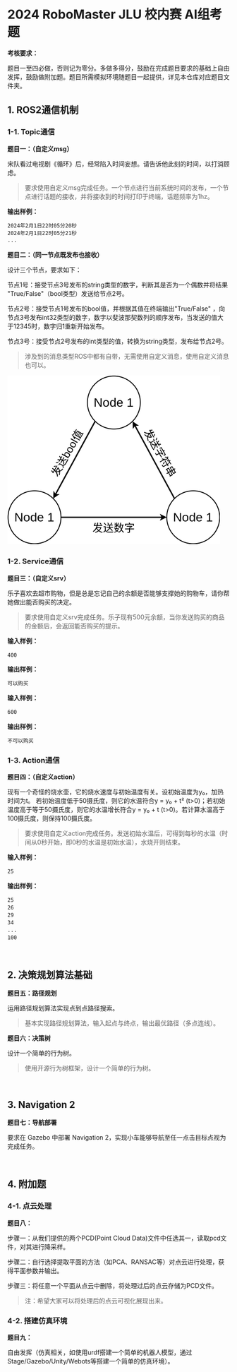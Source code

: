 # 2024 RoboMaster JLU 校内赛 AI组考题

**考核要求：**

题目一至四必做，否则记为零分。多做多得分，鼓励在完成题目要求的基础上自由发挥，鼓励做附加题。题目所需模拟环境随题目一起提供，详见本仓库对应题目文件夹。

## 1. ROS2通信机制

### 1-1. Topic通信

**题目一：（自定义msg）**

宋队看过电视剧《循环》后，经常陷入时间妄想。请告诉他此刻的时间，以打消顾虑。

> 要求使用自定义msg完成任务。一个节点进行当前系统时间的发布，一个节点进行话题的接收，并将接收到的时间打印于终端，话题频率为1hz。

**输出样例：**

```bash
2024年2月1日22时05分20秒
2024年2月1日22时05分21秒
...
```


**题目二：（同一节点既发布也接收）**

设计三个节点，要求如下：

节点1号：接受节点3号发布的string类型的数字，判断其是否为一个偶数并将结果 "True/False"（bool类型）发送给节点2号。

节点2号：接受节点1号发布的bool值，并根据其值在终端输出"True/False" ，向节点3号发布int32类型的数字，数字以斐波那契数列的顺序发布，当发送的值大于12345时，数字归1重新开始发布。

节点3号：接受节点2号发布的int类型的值，转换为string类型，发布给节点2号。

> 涉及到的消息类型ROS中都有自带，无需使用自定义消息，使用自定义消息也可以。

![img01](img/topic.png)

### 1-2. Service通信

**题目三：（自定义srv）**

乐子喜欢去超市购物，但是总是忘记自己的余额是否能够支撑她的购物车，请你帮她做出能否购买的决定。

> 要求使用自定义srv完成任务。乐子现有500元余额，当你发送购买的商品的金额后，会返回能否购买的提示。

**输入样例：**

```bash
400
```

**输出样例：**

```bash
可以购买
```

**输入样例：**

```bash
600
```

**输出样例：**

```bash
不可以购买
```

### 1-3. Action通信

**题目四：（自定义action）**

现有一个奇怪的烧水壶，它的烧水速度与初始温度有关。设初始温度为y₀，加热时间为t。
若初始温度低于50摄氏度，则它的水温符合y = y₀ + t² (t>0)；若初始温度高于等于50摄氏度，则它的水温增长符合y = y₀ + t (t>0)。若计算水温高于100摄氏度，则保持100摄氏度。

> 要求使用自定义action完成任务。发送初始水温后，可得到每秒的水温（时间从0秒开始，即0秒的水温是初始水温），水烧开则结束。

**输入样例：**

```bash
25
```

**输出样例：**

```bash
25
26
29
34
...
100
```

<br>

## 2. 决策规划算法基础

**题目五：路径规划**

运用路径规划算法实现点到点路径搜索。

> 基本实现路径规划算法，输入起点与终点，输出最优路径（多点连线）。

**题目六：决策树**

设计一个简单的行为树。

> 使用开源行为树框架，设计一个简单的行为树。

<br>

## 3. Navigation 2

**题目七：导航部署**

要求在 Gazebo 中部署 Navigation 2，实现小车能够导航至任一点击目标点视为完成任务。

<br>

## 4. 附加题

### 4-1. 点云处理

**题目八：**

步骤一：从我们提供的两个PCD(Point Cloud Data)文件中任选其一，读取pcd文件，对其进行降采样。

步骤二：自行选择提取平面的方法（如PCA、RANSAC等）对点云进行处理，获得平面参数并输出。

步骤三：将任意一个平面从点云中删除，将处理过后的点云存储为PCD文件。

> 注：希望大家可以将处理后的点云可视化展现出来。

### 4-2. 搭建仿真环境

**题目九：**

自由发挥（仿真相关，如使用urdf搭建一个简单的机器人模型，通过Stage/Gazebo/Unity/Webots等搭建一个简单的仿真环境）。
